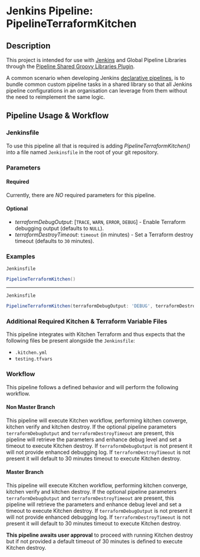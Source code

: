 # Jenkins Pipeline: PipelineTerraformKitchen

## Description

This project is intended for use with [Jenkins](https://jenkins.io/) and Global Pipeline Libraries through the
[Pipeline Shared Groovy Libraries Plugin](https://wiki.jenkins.io/display/JENKINS/Pipeline+Shared+Groovy+Libraries+Plugin).

A common scenario when developing Jenkins [declarative pipelines](https://jenkins.io/doc/book/pipeline/syntax/), is
to bundle common custom pipeline tasks in a shared library so that all Jenkins pipeline configurations in an organisation
can leverage from them without the need to reimplement the same logic.

## Pipeline Usage & Workflow

### Jenkinsfile

To use this pipeline all that is required is adding _PipelineTerraformKitchen()_ into a file named `Jenkinsfile` in the root of your
git repository.

### Parameters

#### Required

Currently, there are _NO_ required parameters for this pipeline.

#### Optional

* _terraformDebugOutput_: [`TRACE`, `WARN`, `ERROR`, `DEBUG`] - Enable Terraform debugging output (defaults to `NULL`).
* _terraformDestroyTimeout_: `timeout` (in minutes) - Set a Terraform destroy timeout (defaults to `30` minutes).

### Examples

`Jenkinsfile`

```groovy
PipelineTerraformKitchen()
```

---

`Jenkinsfile`

```groovy
PipelineTerraformKitchen(terraformDebugOutput: 'DEBUG', terraformDestroyTimeout: '45')
```

### Additional Required Kitchen & Terraform Variable Files

This pipeline integrates with Kitchen Terraform and thus expects that the following files be present alongside
the `Jenkinsfile`:

* `.kitchen.yml`
* `testing.tfvars`

### Workflow

This pipeline follows a defined behavior and will perform the following workflow.

#### Non Master Branch

This pipeline will execute Kitchen workflow, performing kitchen converge, kitchen verify and kitchen destroy.
If the optional pipeline parameters `terraformDebugOutput` and `terraformDestroyTimeout` are present, this pipeline will retrieve the parameters and enhance debug level and set a timeout to execute Kitchen destroy.  If `terraformDebugOutput` is not present it will not provide enhanced debugging log.  If `terraformDestroyTimeout` is not present it will default to 30 minutes timeout to execute Kitchen destroy.

#### Master Branch

This pipeline will execute Kitchen workflow, performing kitchen converge, kitchen verify and kitchen destroy.
If the optional pipeline parameters `terraformDebugOutput` and `terraformDestroyTimeout` are present, this pipeline will retrieve the parameters and enhance debug level and set a timeout to execute Kitchen destroy.  If `terraformDebugOutput` is not present it will not provide enhanced debugging log.  If `terraformDestroyTimeout` is not present it will default to 30 minutes timeout to execute Kitchen destroy.

**This pipeline awaits user approval** to proceed with running Kitchen destroy but if not provided a default timeout of 30 minutes is defined to execute Kitchen destroy.
